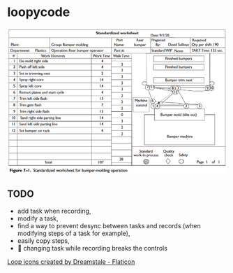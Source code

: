 # loopycode

![standadized-work](standardized-work.png)

## TODO

- add task when recording,
- modify a task,
- find a way to prevent desync between tasks and records (when modifying steps of a task for example),
- easily copy steps,
- 🐛 changing task while recording breaks the controls

[Loop icons created by Dreamstale - Flaticon](https://www.flaticon.com/free-icons/loop)
